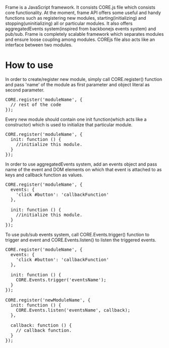 Frame is a JavaScript framework. It consists CORE.js file which consists core functionality. At the moment, frame API offers some useful and handy functions such as registering new modules, starting(initializing) and stopping(uninitializing) all or particular modules. It also offers aggregatedEvents system(inspired from backbonejs events system) and pub/sub. Frame is completely scalable framework which separates modules and ensure loose coupling among modules. COREjs file also acts like an interface between two modules.
<h1>How to use</h1>
In order to create/register new module, simply call CORE.register() function and pass 'name' of the module as first parameter and object literal as second parameter.

<pre>
CORE.register('moduleName', {
  // rest of the code
});
</pre>

Every new module should contain one init function(which acts like a constructor) which is used to initialize that particular module.

<pre>
CORE.register('moduleName', {
  init: function () {
    //initialize this module.
  }
});
</pre>

In order to use aggregatedEvents system, add an events object and pass name of the event and DOM elements on which that event is attached to as keys and callback function as values.

<pre>
CORE.register('moduleName', {
  events: {
    'click #button': 'callbackFunction'
  },
  
  init: function () {
    //initialize this module.
  }
});
</pre>

To use pub/sub events system, call CORE.Events.trigger() function to trigger and event and CORE.Events.listen() to listen the triggered events.

<pre>
CORE.register('moduleName', {
  events: {
    'click #button': 'callbackFunction'
  },
  
  init: function () {
    CORE.Events.trigger('eventsName');
  }
});

CORE.register('newModuleName', {
  init: function () {
    CORE.Events.listen('eventsName', callback);
  },
  
  callback: function () {
    // callback function.
  }
});
</pre>
